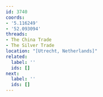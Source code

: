 ```yaml
---
id: 3740
coords:
- '5.116249'
- '52.093094'
threads:
- The China Trade
- The Silver Trade
location: "[Utrecht, Netherlands]"
related:
  label: ''
  ids: []
next:
  label: ''
  ids: []
---
```

